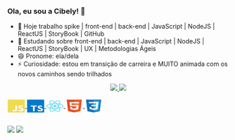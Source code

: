 ### Ola, eu sou a Cibely! 👋
- 🔭 Hoje trabalho spike | front-end | back-end | JavaScript | NodeJS | ReactUS | StoryBook | GitHub
- 🌱 Estudando sobre front-end | back-end | JavaScript | NodeJS | ReactUS | StoryBook | UX | Metodologias Ágeis
- 😄 Pronome: ela/dela
- ⚡ Curiosidade: estou em transição de carreira e MUITO animada com os novos caminhos sendo trilhados

<div align="center">
  <a href="https://github.com/Cibely87">
  <img height="180em" src="https://github-readme-stats.vercel.app/api?username=Cibely87&show_icons=true&theme=dracula&include_all_commits=true&count_private=true"/>
  <img height="180em" src="https://github-readme-stats.vercel.app/api/top-langs/?username=Cibely87&layout=compact&langs_count=7&theme=dracula"/>
</div>
<div style="display: inline_block"><br>
  <img align="center" alt="Cibely-Js" height="30" width="40" src="https://raw.githubusercontent.com/devicons/devicon/master/icons/javascript/javascript-plain.svg">
  <img align="center" alt="Cibely-Ts" height="30" width="40" src="https://raw.githubusercontent.com/devicons/devicon/master/icons/typescript/typescript-plain.svg">
  <img align="center" alt="Cibely-React" height="30" width="40" src="https://raw.githubusercontent.com/devicons/devicon/master/icons/react/react-original.svg">
  <img align="center" alt="Cibely-HTML" height="30" width="40" src="https://raw.githubusercontent.com/devicons/devicon/master/icons/html5/html5-original.svg">
  <img align="center" alt="Cibely-CSS" height="30" width="40" src="https://raw.githubusercontent.com/devicons/devicon/master/icons/css3/css3-original.svg">
</div>
  
##
   
<div> 
  <a href="https://www.linkedin.com/in/cibely-pereira-583517211/" target="_blank"><img src="https://img.shields.io/badge/-LinkedIn-%230077B5?style=for-the-badge&logo=linkedin&logoColor=white" target="_blank"></a> 
   <a href = "mailto:cibely.port@gmail.com"><img src="https://img.shields.io/badge/-Gmail-%23333?style=for-the-badge&logo=gmail&logoColor=white" target="_blank"></a> 
